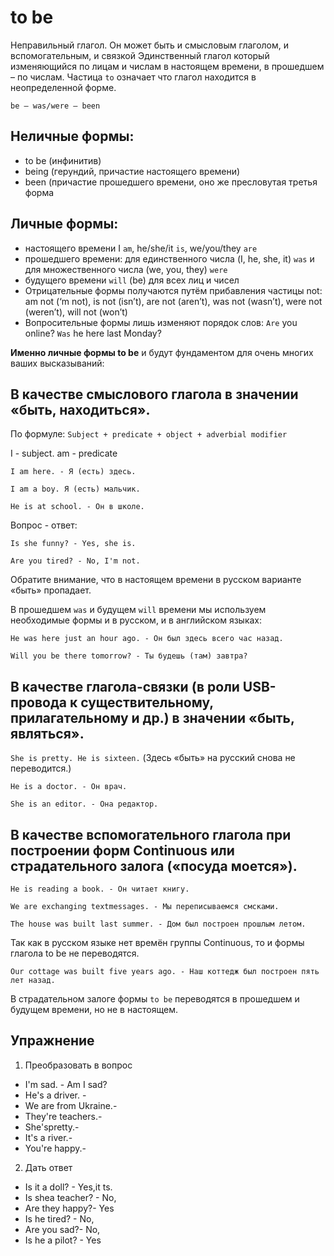 # to be

Неправильный глагол.
Он может быть и смысловым глаголом, и вспомогательным, и связкой
Эдинственный глагол который изменяющийся по лицам и числам в настоящем времени, в прошедшем – по числам.
Частица `to` означает что глагол находится в неопределенной форме.

`be — was/were — been`

## Неличные формы:
- to be (инфинитив)
- being (герундий,  причастие настоящего времени) 
- been (причастие прошедшего времени, оно же пресловутая третья форма

## Личные формы:
- настоящего времени I `am`, he/she/it `is`, we/you/they `are`
- прошедшего времени: для единственного числа (I, he, she, it) `was` и для множественного числа (we, you, they) `were`
- будущего времени `will` (be) для всех лиц и чисел
- Отрицательные формы получаются путём прибавления частицы not: am not (‘m not), is not (isn’t), are not (aren’t), was not (wasn’t), were not (weren’t), will not (won’t)
- Вопросительные формы лишь изменяют порядок слов: `Are` you online? `Was` he here last Monday?


**Именно личные формы to be** и будут фундаментом для очень многих ваших высказываний:

## В качестве смыслового глагола в значении «быть, находиться». 

По формуле: `Subject + predicate + object + adverbial modifier`

I - subject.
am - predicate

`I am here. - Я (есть) здесь.`

`I am a boy. Я (есть) мальчик.`
  
`He is at school. - Он в школе.`

Вопрос - ответ:

`Is she funny? - Yes, she is.`

`Are you tired? - No, I'm not.`


Обратите внимание, что в настоящем времени в русском варианте «быть» пропадает. 

В прошедшем `was` и будущем `will` времени мы используем необходимые формы и в русском, и в английском языках: 

`He was here just an hour ago. - Он был здесь всего час назад.`

`Will you be there tomorrow? - Ты будешь (там) завтра?`


## В качестве глагола-связки (в роли USB-провода к существительному, прилагательному и др.) в значении «быть, являться».

`She is pretty. He is sixteen.` (Здесь «быть» на русский снова не переводится.) 

`He is a doctor. - Он врач.`

`She is an editor. - Она редактор.`

## В качестве вспомогательного глагола при построении форм Continuous или страдательного залога («посуда моется»). 

`He is reading a book. - Он читает книгу.`

`We are exchanging textmessages. - Мы переписываемся смсками.`

`The house was built last summer. - Дом был построен прошлым летом.`

Так как в русском языке нет времён группы Continuous, то и формы глагола to be не переводятся. 

`Our cottage was built five years ago. - Наш коттедж был построен пять лет назад.`

В страдательном залоге формы `to be` переводятся в прошедшем и будущем времени, но не в настоящем.


## Упражнение

1. Преобразовать в вопрос
- I'm sad. - Am I sad?
- He's a driver. - 
- We are from Ukraine.- 
- They're teachers.- 
- She'spretty.- 
- It's a river.- 
- You're happy.- 

2. Дать ответ
- Is it a doll? - Yes,it ts.
- Is shea teacher? - No,
- Are they happy?- Yes
- Is he tired? - No,
- Are you sad?- No,
- Is he a pilot? - Yes














